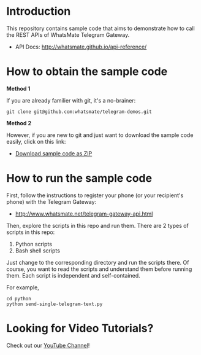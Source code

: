 # Introduction

This repository contains sample code that aims to demonstrate how to call the REST APIs of WhatsMate Telegram Gateway.

* API Docs: http://whatsmate.github.io/api-reference/


# How to obtain the sample code

**Method 1**

If you are already familier with git, it's a no-brainer:

`git clone git@github.com:whatsmate/telegram-demos.git`

**Method 2**

However, if you are new to git and just want to download the sample code easily, click on this link:

 * [Download sample code as ZIP](https://github.com/whatsmate/telegram-demos/archive/master.zip)


# How to run the sample code

First, follow the instructions to register your phone (or your recipient's phone) with the Telegram Gateway:

* http://www.whatsmate.net/telegram-gateway-api.html

Then, explore the scripts in this repo and run them. There are 2 types of scripts in this repo:

1. Python scripts
2. Bash shell scripts

Just change to the corresponding directory and run the scripts there. Of course, you want to read the scripts and understand them before running them. Each script is independent and self-contained.

For example,

```
cd python
python send-single-telegram-text.py
```

# Looking for Video Tutorials?

Check out our [YouTube Channel](https://www.youtube.com/channel/UC5oqUvFNnN_hlDo0L2wkcBw/videos?sort=dd&view=0&shelf_id=0)!

